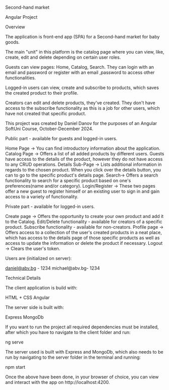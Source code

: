 Second-hand market

Angular Project

Overview

The application is front-end app (SPA) for a Second-hand market for baby goods.

The main "unit" in this platform is the catalog page where you can view, like, create, edit and delete depending on certain user roles.

Guests can view pages: Home, Catalog, Search. They can login with an email and password or register with an email ,password to access other functionalities.

Logged-in users can view, create and subscribe to products, which saves the created product to their profile.

Creators can edit and delete products, they've created. They don't have access to the subscribe functionality as this is a job for other users, which have not created that specific product.

This project was created by Daniel Danov for the purposes of an Angular SoftUni Course, October-December 2024.

Public part - available for guests and logged-in users.

Home Page -> You can find introductory information about the application.
Catalog Page -> Offers a list of all added products by different users. Guests have access to the details of the product, however they do not have access to any CRUD operations.
Details Sub-Page -> Lists additional information in regards to the chosen product. When you click over the details button, you can to go to the specific product's details page. 
Search-> Offers a search functionality to search for a specific product based on one's preferences(name and/or category).
Login/Register -> These two pages offer a new guest to register himself or an existing user to sign in and gain access to a variety of functionality.

Private part - available for logged-in users.

Create page -> Offers the opportunity to create your own product and add it to the Catalog.
Edit/Delete functionality - available for creators of a specific product.
Subscribe functionality - available for non-creators.
Profile page -> Offers access to a collection of the user's created products in a neat place, which has access to the details page of those specific products as well as access to update the information or delete the product if necessary.
Logout -> Clears the user's token.

Users are (initialized on server):

daniel@abv.bg - 1234
michael@abv.bg- 1234

Technical Details

The client application is build with:

HTML + CSS 
Angular

The server side is built with:

Express
MongoDb

If you want to run the project all required dependencies must be installed, after which you have to navigate to the client folder and run:

ng serve

The server used is built with Express and MongoDb, which also needs to be run by navigating to the server folder in the terminal and running:

npm start

Once the above have been done, in your browser of choice, you can view and interact with the app on http://localhost:4200.